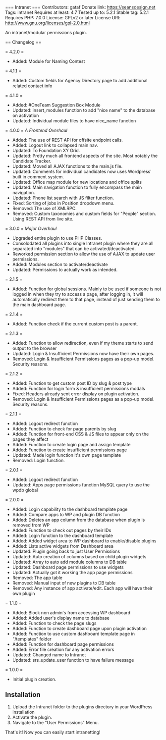 === Intranet ===
Contributors: gataf
Donate link: https://seansdesign.net
Tags: intranet
Requires at least: 4.7
Tested up to: 5.2.1
Stable tag: 5.2.1
Requires PHP: 7.0.0
License: GPLv2 or later
License URI: http://www.gnu.org/licenses/gpl-2.0.html

An intranet/modular permissions plugin.

== Changelog ==

= 4.2.0 =

* Added: Module for Naming Contest

= 4.1.1 =

* Added: Custom fields for Agency Directory page to add additional related contact info

= 4.1.0 =

* Added: #OneTeam Suggestion Box Module
* Updated: insert_modules function to add "nice name" to the database on activation
* Updated: Individual module files to have nice_name function

= 4.0.0 =
*A Frontend Overhaul*

* Added: The use of REST API for offsite endpoint calls.
* Added: Logout link to collapsed main nav.
* Updated: To Foundation XY Grid.
* Updated: Pretty much all frontend aspects of the site. Most notably the Candidate Tracker.
* Updated: Moved all AJAX functions to the main.js file.
* Updated: Comments for individual candidates now uses Wordpress' built in comment system.
* Updated: Office map module for new locations and office splits
* Updated: Main navigation function to fully encompass the main navigation.
* Updated: Phone list search with JS filter function.
* Fixed: Sorting of jobs in Position dropdown menu.
* Removed: The use of XMLRPC.
* Removed: Custom taxonomies and custom fields for "People" section. Using REST API from live site.

= 3.0.0 =
*Major Overhaul*

* Upgraded entire plugin to use PHP Classes.
* Consolodated all plugins into single Intranet plugin where they are all separated into "modules" that can be activated/deactivated.
* Reworked permission section to allow the use of AJAX to update user permissions.
* Added: Modules section to activate/deactivate
* Updated: Permissions to actually work as intended.

= 2.1.5 =

* Added: Function for global sessions. Mainly to be used if someone is not logged in when they try to access a page, after logging in, it will automatically redirect them to that page, instead of just sending them to the main dashboard page.

= 2.1.4 =

* Added: Function check if the current custom post is a parent.

= 2.1.3 =

* Added: Function to allow redirection, even if my theme starts to send output to the browser
* Updated: Login & Insufficient Permissions now have their own pages.
* Removed: Login & Insufficient Permissions pages as a pop-up model. Security reasons.

= 2.1.2 =

* Added: Function to get custom post ID by slug & post type
* Added: Function for login form & insufficient permissions modals
* Fixed: Headers already sent error display on plugin activation.
* Removed: Login & Insufficient Permissions pages as a pop-up model. Security reasons.

= 2.1.1 =

* Added: Logout redirect function
* Added: Function to check for page parents by slug
* Added: Function for front-end CSS & JS files to appear only on the pages they affect
* Added: Function to create login page and assign template
* Added: Function to create insufficient permissions page
* Updated: Made login function it's own page template
* Removed: Login function.

= 2.0.1 =

* Added: Logout redirect function
* Updated: Apps page permissions function MySQL query to use the wpdb global

= 2.0.0 =

* Added: Login capability to the dashboard template page
* Added: Compare apps to WP and plugin DB function
* Added: Deletes an app column from the database when plugin is removed from WP
* Added: Function to check out pages by their IDs
* Added: Login function to the dashboard template
* Added: Added widget area to WP dashboard to enable/disable plugins
* Added: Lists active widgets from Dashboard area
* Updated: Plugin going back to just User Permissions
* Updated: Auto creation of columns based on child plugin widgets
* Updated: Array to auto add module columns to DB table
* Updated: Dashboard page permissions to use widgets
* Updated: Actually got it working the app page permissions
* Removed: The app table
* Removed: Manual input of new plugins to DB table
* Removed: Any instance of app activate/edit. Each app will have their own plugin

= 1.1.0 =

* Added: Block non admin's from accessing WP dashboard
* Added: Added user's display name to database
* Added: Function to check the page slugs
* Added: Function to create dashboard page upon plugin activation
* Added: Function to use custom dashboard template page in "/templates" folder
* Added: Function for dashboard page permissions
* Added: Error file creation for any activation errors
* Updated: Changed name to Intranet
* Updated: srs_update_user function to have failure message

= 1.0.0 =

* Initial plugin creation.

## Installation

1. Upload the Intranet folder to the plugins directory in your WordPress installation
2. Activate the plugin.
3. Navigate to the "User Permissions" Menu.

That's it! Now you can easily start intranetting!
